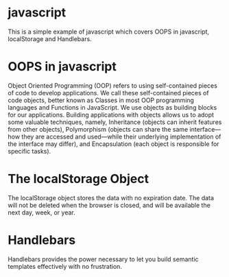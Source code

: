 # javascript

This is a simple example of javascript which covers OOPS in javascript, localStorage and Handlebars.

# OOPS in javascript

Object Oriented Programming (OOP) refers to using self-contained pieces of code to develop applications. We call these self-contained pieces of code objects, better known as Classes in most OOP programming languages and Functions in JavaScript. We use objects as building blocks for our applications. Building applications with objects allows us to adopt some valuable techniques, namely, Inheritance (objects can inherit features from other objects), Polymorphism (objects can share the same interface—how they are accessed and used—while their underlying implementation of the interface may differ), and Encapsulation (each object is responsible for specific tasks).

# The localStorage Object

The localStorage object stores the data with no expiration date. The data will not be deleted when the browser is closed, and will be available the next day, week, or year.

# Handlebars

Handlebars provides the power necessary to let you build semantic templates effectively with no frustration.
